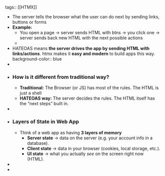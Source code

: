 tags:: [[HTMX]]

- The server tells the browser what the user can do next by sending links, buttons or forms
- **Example:**
	- You open a page -> server sends HTML with btns -> you click one -> server sends back new HTML with the next possible actions
	-
- HATEOAS means **the server drives the app by sending HTML with links/actions**. htmx makes it **easy and modern** to build apps this way.
  background-color:: blue
-
- ### How is it different  from traditional way?
	- **Traditional:** The Browser (or JS) has most of the rules. The HTML is just a shell
	- **HATEOAS way:** The server decides the rules. The HTML itself has the “next steps” built in.
-
- ### Layers of State in Web App
	- Think of a web app as having **3 layers of memory**
		- **Server state** → data on the server (e.g. your account info in a database).
		- **Client state** → data in your browser (cookies, local storage, etc.).
		- **UI state** → what you actually *see* on the screen right now (HTML).
-
-